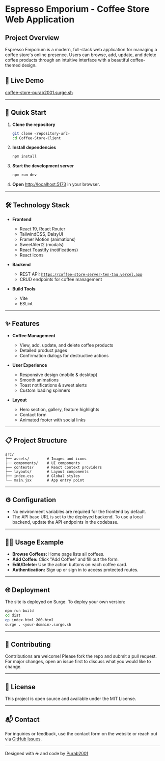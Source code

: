 # Espresso Emporium - Coffee Store Web Application

## Project Overview

Espresso Emporium is a modern, full-stack web application for managing a coffee store's online presence. Users can browse, add, update, and delete coffee products through an intuitive interface with a beautiful coffee-themed design.

## 🚀 Live Demo

[coffee-store-purab2001.surge.sh](https://coffee-store-purab2001.surge.sh)

---

## 🏁 Quick Start

1. **Clone the repository**
   ```bash
   git clone <repository-url>
   cd Coffee-Store-Client
   ```

2. **Install dependencies**
   ```bash
   npm install
   ```

3. **Start the development server**
   ```bash
   npm run dev
   ```

4. **Open** [http://localhost:5173](http://localhost:5173) in your browser.

---

## 🛠️ Technology Stack

- **Frontend**
  - React 19, React Router
  - TailwindCSS, DaisyUI
  - Framer Motion (animations)
  - SweetAlert2 (modals)
  - React Toastify (notifications)
  - React Icons

- **Backend**
  - REST API: [`https://coffee-store-server-ten-tau.vercel.app`](https://coffee-store-server-ten-tau.vercel.app)
  - CRUD endpoints for coffee management

- **Build Tools**
  - Vite
  - ESLint

---

## ✨ Features

- **Coffee Management**
  - View, add, update, and delete coffee products
  - Detailed product pages
  - Confirmation dialogs for destructive actions

- **User Experience**
  - Responsive design (mobile & desktop)
  - Smooth animations
  - Toast notifications & sweet alerts
  - Custom loading spinners

- **Layout**
  - Hero section, gallery, feature highlights
  - Contact form
  - Animated footer with social links

---

## 📋 Project Structure

```
src/
├── assets/        # Images and icons
├── components/    # UI components 
├── contexts/      # React context providers
├── layouts/       # Layout components
├── index.css      # Global styles
└── main.jsx       # App entry point
```

---

## ⚙️ Configuration

- No environment variables are required for the frontend by default.
- The API base URL is set to the deployed backend. To use a local backend, update the API endpoints in the codebase.

---

## 🧑‍💻 Usage Example

- **Browse Coffees:** Home page lists all coffees.
- **Add Coffee:** Click "Add Coffee" and fill out the form.
- **Edit/Delete:** Use the action buttons on each coffee card.
- **Authentication:** Sign up or sign in to access protected routes.

---

## 🌐 Deployment

The site is deployed on Surge. To deploy your own version:

```bash
npm run build
cd dist
cp index.html 200.html
surge . <your-domain>.surge.sh
```

---

## 🤝 Contributing

Contributions are welcome! Please fork the repo and submit a pull request. For major changes, open an issue first to discuss what you would like to change.

---

## 📄 License

This project is open source and available under the MIT License.

---

## 📬 Contact

For inquiries or feedback, use the contact form on the website or reach out via [GitHub Issues](https://github.com/Purab2001).

---

Designed with ☕ and code by [Purab2001](https://github.com/Purab2001)
